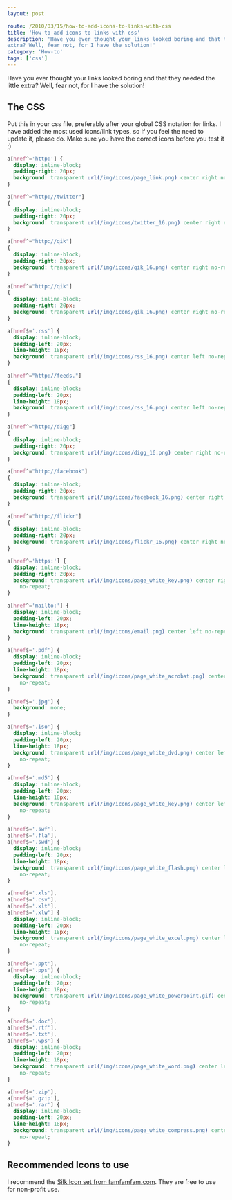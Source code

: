 ```yaml
---
layout: post

route: /2010/03/15/how-to-add-icons-to-links-with-css
title: 'How to add icons to links with css'
description: 'Have you ever thought your links looked boring and that they needed the little
extra? Well, fear not, for I have the solution!'
category: 'How-to'
tags: ['css']
---
```


Have you ever thought your links looked boring and that they needed the little
extra? Well, fear not, for I have the solution!

## The CSS

Put this in your css file, preferably after your global CSS notation for links.
I have added the most used icons/link types, so if you feel the need to update
it, please do. Make sure you have the correct icons before you test it ;)

```css
a[href^='http:'] {
  display: inline-block;
  padding-right: 20px;
  background: transparent url(/img/icons/page_link.png) center right no-repeat;
}

a[href^="http://twitter"]
{
  display: inline-block;
  padding-right: 20px;
  background: transparent url(/img/icons/twitter_16.png) center right no-repeat;
}

a[href^="http://qik"]
{
  display: inline-block;
  padding-right: 20px;
  background: transparent url(/img/icons/qik_16.png) center right no-repeat;
}

a[href^="http://qik"]
{
  display: inline-block;
  padding-right: 20px;
  background: transparent url(/img/icons/qik_16.png) center right no-repeat;
}

a[href$='.rss'] {
  display: inline-block;
  padding-left: 20px;
  line-height: 18px;
  background: transparent url(/img/icons/rss_16.png) center left no-repeat;
}

a[href^="http://feeds."]
{
  display: inline-block;
  padding-left: 20px;
  line-height: 18px;
  background: transparent url(/img/icons/rss_16.png) center left no-repeat;
}

a[href^="http://digg"]
{
  display: inline-block;
  padding-right: 20px;
  background: transparent url(/img/icons/digg_16.png) center right no-repeat;
}

a[href^="http://facebook"]
{
  display: inline-block;
  padding-right: 20px;
  background: transparent url(/img/icons/facebook_16.png) center right no-repeat;
}

a[href^="http://flickr"]
{
  display: inline-block;
  padding-right: 20px;
  background: transparent url(/img/icons/flickr_16.png) center right no-repeat;
}

a[href^='https:'] {
  display: inline-block;
  padding-right: 20px;
  background: transparent url(/img/icons/page_white_key.png) center right
    no-repeat;
}

a[href^='mailto:'] {
  display: inline-block;
  padding-left: 20px;
  line-height: 18px;
  background: transparent url(/img/icons/email.png) center left no-repeat;
}

a[href$='.pdf'] {
  display: inline-block;
  padding-left: 20px;
  line-height: 18px;
  background: transparent url(/img/icons/page_white_acrobat.png) center left
    no-repeat;
}

a[href$='.jpg'] {
  background: none;
}

a[href$='.iso'] {
  display: inline-block;
  padding-left: 20px;
  line-height: 18px;
  background: transparent url(/img/icons/page_white_dvd.png) center left
    no-repeat;
}

a[href$='.md5'] {
  display: inline-block;
  padding-left: 20px;
  line-height: 18px;
  background: transparent url(/img/icons/page_white_key.png) center left
    no-repeat;
}

a[href$='.swf'],
a[href$='.fla'],
a[href$='.swd'] {
  display: inline-block;
  padding-left: 20px;
  line-height: 18px;
  background: transparent url(/img/icons/page_white_flash.png) center left
    no-repeat;
}

a[href$='.xls'],
a[href$='.csv'],
a[href$='.xlt'],
a[href$='.xlw'] {
  display: inline-block;
  padding-left: 20px;
  line-height: 18px;
  background: transparent url(/img/icons/page_white_excel.png) center left
    no-repeat;
}

a[href$='.ppt'],
a[href$='.pps'] {
  display: inline-block;
  padding-left: 20px;
  line-height: 18px;
  background: transparent url(/img/icons/page_white_powerpoint.gif) center left
    no-repeat;
}

a[href$='.doc'],
a[href$='.rtf'],
a[href$='.txt'],
a[href$='.wps'] {
  display: inline-block;
  padding-left: 20px;
  line-height: 18px;
  background: transparent url(/img/icons/page_white_word.png) center left
    no-repeat;
}

a[href$='.zip'],
a[href$='.gzip'],
a[href$='.rar'] {
  display: inline-block;
  padding-left: 20px;
  line-height: 18px;
  background: transparent url(/img/icons/page_white_compress.png) center left
    no-repeat;
}
```

## Recommended Icons to use

I recommend the
<a class="ph" target="_blank" rel="noopener noreferrer" href="http://www.famfamfam.com/lab/icons/silk/">Silk
Icon set from famfamfam.com</a>. They are free to use for non-profit use.
